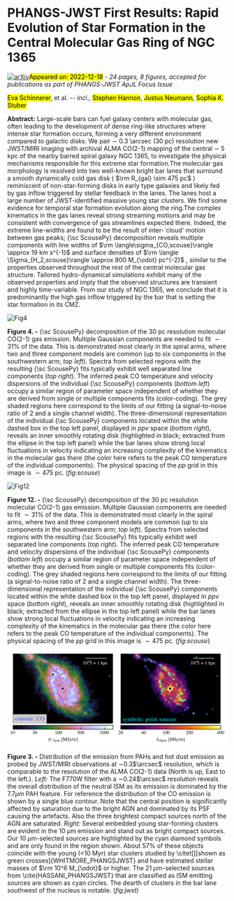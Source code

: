 <div class="macros" style="visibility:hidden;">
$\newcommand{\ensuremath}{}$
$\newcommand{\xspace}{}$
$\newcommand{\object}[1]{\texttt{#1}}$
$\newcommand{\farcs}{{.}''}$
$\newcommand{\farcm}{{.}'}$
$\newcommand{\arcsec}{''}$
$\newcommand{\arcmin}{'}$
$\newcommand{\ion}[2]{#1#2}$
$\newcommand{\textsc}[1]{\textrm{#1}}$
$\newcommand{\hl}[1]{\textrm{#1}}$
$\newcommand{\vdag}{(v)^\dagger}$
$\newcommand$
$\newcommand$
$\newcommand{\comm}[1]{{\color{red} \textbf{#1}}}$
$\newcommand{\Msun}{\mathrm{M}_{\sun}}$
$\newcommand{\fr}[1]{{\color{green} \textbf{#1}}}$
$\newcommand{\vdag}{(v)^\dagger}$
$\newcommand$
$\newcommand$
$\newcommand{\comm}[1]{{\color{red} \textbf{#1}}}$
$\newcommand{\Msun}{\mathrm{M}_{\sun}}$
$\newcommand{\fr}[1]{{\color{green} \textbf{#1}}}$</div>

<div class="macros" style="visibility:hidden;">
$\newcommand{\ensuremath}{}$
$\newcommand{\xspace}{}$
$\newcommand{\object}[1]{\texttt{#1}}$
$\newcommand{\farcs}{{.}''}$
$\newcommand{\farcm}{{.}'}$
$\newcommand{\arcsec}{''}$
$\newcommand{\arcmin}{'}$
$\newcommand{\ion}[2]{#1#2}$
$\newcommand{\textsc}[1]{\textrm{#1}}$
$\newcommand{\hl}[1]{\textrm{#1}}$
$\newcommand{\vdag}{(v)^\dagger}$
$\newcommand$
$\newcommand$
$\newcommand{\comm}[1]{{\color{red} \textbf{#1}}}$
$\newcommand{\Msun}{\mathrm{M}_{\sun}}$
$\newcommand{\fr}[1]{{\color{green} \textbf{#1}}}$
$\newcommand{\vdag}{(v)^\dagger}$
$\newcommand$
$\newcommand$
$\newcommand{\comm}[1]{{\color{red} \textbf{#1}}}$
$\newcommand{\Msun}{\mathrm{M}_{\sun}}$
$\newcommand{\fr}[1]{{\color{green} \textbf{#1}}}$</div>



<div id="title">

# PHANGS-JWST First Results: Rapid Evolution of Star Formation in the Central Molecular Gas Ring of NGC 1365

</div>
<div id="comments">

[![arXiv](https://img.shields.io/badge/arXiv-2212.09168-b31b1b.svg)](https://arxiv.org/abs/2212.09168)<mark>Appeared on: 2022-12-18</mark> - _24 pages, 8 figures, accepted for publications as part of PHANGS-JWST ApJL Focus Issue_

</div>
<div id="authors">

<mark><mark>Eva Schinnerer</mark></mark>, et al. -- incl., <mark><mark>Stephen Hannon</mark></mark>, <mark><mark>Justus Neumann</mark></mark>, <mark><mark>Sophia K. Stuber</mark></mark>

</div>
<div id="abstract">

**Abstract:** Large-scale bars can fuel galaxy centers with molecular gas, often leading to the development of dense ring-like structures where intense star formation occurs, forming a very different environment compared to galactic disks. We pair $\sim$ 0.3 \arcsec (30 pc) resolution new JWST/MIRI imaging with archival ALMA CO(2-1) mapping of the central $\sim$ 5 kpc of the nearby barred spiral galaxy NGC 1365, to investigate the physical mechanisms responsible for this extreme star formation.The molecular gas morphology is resolved into two well-known bright bar lanes that surround a smooth dynamically cold gas disk ( $\rm R_{gal} \sim 475 pc$ ) reminiscent of non-star-forming disks in early type galaxies and likely fed by gas inflow triggered by stellar feedback in the lanes. The lanes host a large number of JWST-identified massive young star clusters. We find some evidence for temporal star formation evolution along the ring.The complex kinematics in the gas lanes reveal strong streaming motions and may be consistent with convergence of gas streamlines expected there. Indeed, the extreme line-widths are found to be the result of inter-`cloud' motion between gas peaks; {\sc ScousePy} decomposition reveals multiple components with line widths of $\rm \langle\sigma_{CO,scouse}\rangle \approx 19 km s^{-1}$ and surface densities of $\rm \langle \Sigma_{H_2,scouse}\rangle \approx  800 M_{\odot} pc^{-2}$ , similar to the properties observed throughout the rest of the central molecular gas structure.  Tailored hydro-dynamical simulations exhibit many of the observed properties and imply that the observed structures are transient and highly time-variable.  From our study of NGC 1365, we conclude that it is predominantly the high gas inflow triggered by the bar that is setting the star formation in its CMZ.

</div>

<div id="div_fig1">

<img src="tmp_2212.09168/./figures/scouse2x2.png" alt="Fig4" width="100%"/>

**Figure 4. -** {\sc ScousePy} decomposition of the 30 pc resolution molecular CO(2-1) gas emission. Multiple Gaussian components are needed to fit $\sim31\%$ of the data. This is demonstrated most clearly in the spiral arms, where two and three component models are common (up to six components in the southwestern arm; _top left_). Spectra from selected regions with the resulting {\sc ScousePy} fits typically exhibit well separated line components (_top right_). The inferred peak CO temperature and velocity dispersions of the individual {\sc ScousePy} components (_bottom left_) occupy a similar region of parameter space independent of whether they are derived from single or multiple components fits (color-coding). The grey shaded regions here correspond to the limits of our fitting (a signal-to-noise ratio of 2 and a single channel width).
    The three-dimensional representation of the individual {\sc ScousePy} components located within the white dashed box in the top left panel, displayed in $ppv$ space (_bottom right_), reveals an inner smoothly rotating disk (highlighted in black; extracted from the ellipse in the top left panel) while the bar lanes show strong local fluctuations in velocity indicating an increasing complexity of the kinematics in the molecular gas there (the color here refers to the peak CO temperature of the individual components). The physical spacing of the $pp$ grid in this image is $\sim475$ pc. (*fig:scouse*)

</div>
<div id="div_fig2">

<img src="tmp_2212.09168/./figures/scouse2x2.png" alt="Fig12" width="100%"/>

**Figure 12. -** {\sc ScousePy} decomposition of the 30 pc resolution molecular CO(2-1) gas emission. Multiple Gaussian components are needed to fit $\sim31\%$ of the data. This is demonstrated most clearly in the spiral arms, where two and three component models are common (up to six components in the southwestern arm; _top left_). Spectra from selected regions with the resulting {\sc ScousePy} fits typically exhibit well separated line components (_top right_). The inferred peak CO temperature and velocity dispersions of the individual {\sc ScousePy} components (_bottom left_) occupy a similar region of parameter space independent of whether they are derived from single or multiple components fits (color-coding). The grey shaded regions here correspond to the limits of our fitting (a signal-to-noise ratio of 2 and a single channel width).
    The three-dimensional representation of the individual {\sc ScousePy} components located within the white dashed box in the top left panel, displayed in $ppv$ space (_bottom right_), reveals an inner smoothly rotating disk (highlighted in black; extracted from the ellipse in the top left panel) while the bar lanes show strong local fluctuations in velocity indicating an increasing complexity of the kinematics in the molecular gas there (the color here refers to the peak CO temperature of the individual components). The physical spacing of the $pp$ grid in this image is $\sim475$ pc. (*fig:scouse*)

</div>
<div id="div_fig3">

<img src="tmp_2212.09168/./figures/MIR_images_v5.png" alt="Fig3" width="100%"/>

**Figure 3. -** Distribution of the emission from PAHs and hot dust emission as probed by JWST/MIRI observations at $\sim$0.3$\arcsec$ resolution, which is comparable to the resolution of the ALMA CO(2-1) data (North is up, East to the left.).
    _Left:_ The F770W filter with a $\sim$0.24$\arcsec$ resolution reveals the overall distribution of the neutral ISM as its emission is dominated by the  7.7$\mu$m  PAH feature. For reference the distribution of the CO emission is shown by a single blue contour. Note that the central position is significantly affected by saturation due to the bright AGN and dominated by its PSF causing the artefacts. Also the three brightest compact sources north of the AGN are saturated.
    _Right:_ Several embedded young star-forming clusters are evident in the 10 $\mu$m emission and stand out as bright compact sources. Our 10 $\mu$m-selected sources are highlighted by the cyan diamond symbols and are only found in the region shown. About 57\% of these objects coincide with the young ($<$10 Myr) star clusters studied by \citet[][shown as green crosses]{WHITMORE_PHANGSJWST} and have estimated stellar masses of $\rm 10^6  M_{\odot}$ or higher. The 21 $\mu$m-selected sources from \cite{HASSANI_PHANGSJWST} that are classified as ISM emitting sources are shown as cyan circles. The dearth of clusters in the bar lane southwest of the nucleus is notable. (*fig:jwst*)

</div>